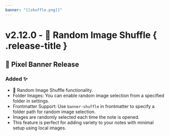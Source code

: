 ```yaml
---
banner: "[[shuffle.png]]"
---
```


# v2.12.0 - 🔀 Random Image Shuffle { .release-title }
## 🚩 Pixel Banner Release

### Added ✨
- 🔀 Random Image Shuffle functionality.
- Folder Images: You can enable random image selection from a specified folder in settings.
- Frontmatter Support: Use `banner-shuffle` in frontmatter to specify a folder path for random image selection.
- Images are randomly selected each time the note is opened.
- This feature is perfect for adding variety to your notes with minimal setup using local images.